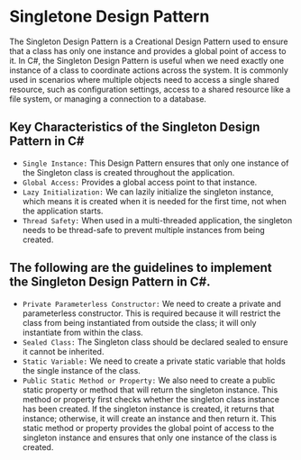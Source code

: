 # Singletone Design Pattern

The Singleton Design Pattern is a Creational Design Pattern used to ensure that a class has only one instance and provides a global point of access to it. In C#, the Singleton Design Pattern is useful when we need exactly one instance of a class to coordinate actions across the system. It is commonly used in scenarios where multiple objects need to access a single shared resource, such as configuration settings, access to a shared resource like a file system, or managing a connection to a database.

## Key Characteristics of the Singleton Design Pattern in C#

- `Single Instance:` This Design Pattern ensures that only one instance of the Singleton class is created throughout the application.
- `Global Access:` Provides a global access point to that instance.
- `Lazy Initialization:` We can lazily initialize the singleton instance, which means it is created when it is needed for the first time, not when the application starts.
- `Thread Safety:` When used in a multi-threaded application, the singleton needs to be thread-safe to prevent multiple instances from being created.

## The following are the guidelines to implement the Singleton Design Pattern in C#.

- `Private Parameterless Constructor:` We need to create a private and parameterless constructor. This is required because it will restrict the class from being instantiated from outside the class; it will only instantiate from within the class.
- `Sealed Class:` The Singleton class should be declared sealed to ensure it cannot be inherited.
- `Static Variable:` We need to create a private static variable that holds the single instance of the class.
- `Public Static Method or Property:` We also need to create a public static property or method that will return the singleton instance. This method or property first checks whether the singleton class instance has been created. If the singleton instance is created, it returns that instance; otherwise, it will create an instance and then return it. This static method or property provides the global point of access to the singleton instance and ensures that only one instance of the class is created.
